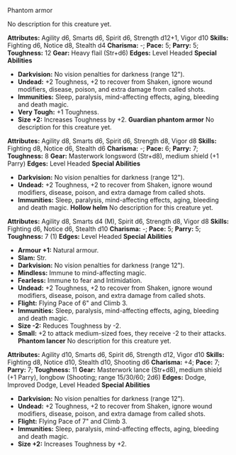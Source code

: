 Phantom armor

No description for this creature yet.

**Attributes:** Agility d6, Smarts d6, Spirit d6, Strength d12+1, Vigor
d10
**Skills:** Fighting d6, Notice d8, Stealth d4
**Charisma:** -; **Pace:** 5; **Parry:** 5; **Toughness:** 12
**Gear:** Heavy flail (Str+d6)
**Edges:** Level Headed
**Special Abilities**
- **Darkvision:** No vision penalties for darkness (range 12").
- **Undead:** +2 Toughness, +2 to recover from Shaken, ignore wound
modifiers, disease, poison, and extra damage from called shots.
- **Immunities:** Sleep, paralysis, mind-affecting effects, aging,
bleeding and death magic.
- **Very Tough:** +1 Toughness.
- **Size +2:** Increases Toughness by +2.
**Guardian phantom armor**
No description for this creature yet.

**Attributes:** Agility d8, Smarts d6, Spirit d6, Strength d8, Vigor d8
**Skills:** Fighting d8, Notice d6, Stealth d6
**Charisma:** -; **Pace:** 6; **Parry:** 7; **Toughness:** 8
**Gear:** Masterwork longsword (Str+d8), medium shield (+1 Parry)
**Edges:** Level Headed
**Special Abilities**
- **Darkvision:** No vision penalties for darkness (range 12").
- **Undead:** +2 Toughness, +2 to recover from Shaken, ignore wound
modifiers, disease, poison, and extra damage from called shots.
- **Immunities:** Sleep, paralysis, mind-affecting effects, aging,
bleeding and death magic.
**Hollow helm**
No description for this creature yet.

**Attributes:** Agility d8, Smarts d4 (M), Spirit d6, Strength d8, Vigor
d8
**Skills:** Fighting d6, Notice d6, Stealth d10
**Charisma:** -; **Pace:** 5; **Parry:** 5; **Toughness:** 7 (1)
**Edges:** Level Headed
**Special Abilities**
- **Armour +1:** Natural armour.
- **Slam:** Str.
- **Darkvision:** No vision penalties for darkness (range 12").
- **Mindless:** Immune to mind-affecting magic.
- **Fearless:** Immune to fear and Intimidation.
- **Undead:** +2 Toughness, +2 to recover from Shaken, ignore wound
modifiers, disease, poison, and extra damage from called shots.
- **Flight:** Flying Pace of 6" and Climb 3.
- **Immunities:** Sleep, paralysis, mind-affecting effects, aging,
bleeding and death magic.
- **Size -2:** Reduces Toughness by -2.
- **Small:** +2 to attack medium-sized foes, they receive -2 to their
attacks.
**Phantom lancer**
No description for this creature yet.

**Attributes:** Agility d10, Smarts d6, Spirit d6, Strength d12, Vigor
d10
**Skills:** Fighting d8, Notice d10, Stealth d10, Shooting d6
**Charisma:** +4; **Pace:** 7; **Parry:** 7; **Toughness:** 11
**Gear:** Masterwork lance (Str+d8), medium shield (+1 Parry), longbow
(Shooting; range 15/30/60; 2d6)
**Edges:** Dodge, Improved Dodge, Level Headed
**Special Abilities**
- **Darkvision:** No vision penalties for darkness (range 12").
- **Undead:** +2 Toughness, +2 to recover from Shaken, ignore wound
modifiers, disease, poison, and extra damage from called shots.
- **Flight:** Flying Pace of 7" and Climb 3.
- **Immunities:** Sleep, paralysis, mind-affecting effects, aging,
bleeding and death magic.
- **Size +2:** Increases Toughness by +2.

